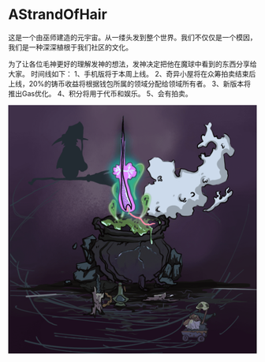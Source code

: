 # AStrandOfHair

这是一个由巫师建造的元宇宙。从一缕头发到整个世界。我们不仅仅是一个模因，我们是一种深深植根于我们社区的文化。

为了让各位毛神更好的理解发神的想法，发神决定把他在魔球中看到的东西分享给大家。
时间线如下：
1、手机版将于本周上线。
2、奇异小屋将在众筹拍卖结束后上线，20%的铸币收益将根据钱包所属的领域分配给领域所有者。
3、新版本将推出Gas优化。
4、积分将用于代币和娱乐。
5、会有拍卖。

![nft](unnamed.png)

